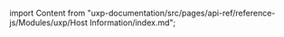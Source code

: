 
import Content from "uxp-documentation/src/pages/api-ref/reference-js/Modules/uxp/Host Information/index.md";

<Content query="product=photoshop"/>

